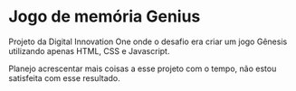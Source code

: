# Jogo de memória Genius

Projeto da Digital Innovation One onde o desafio era criar um jogo Gênesis utilizando apenas HTML, CSS e Javascript.

Planejo acrescentar mais coisas a esse projeto com o tempo, não estou satisfeita com esse resultado.
